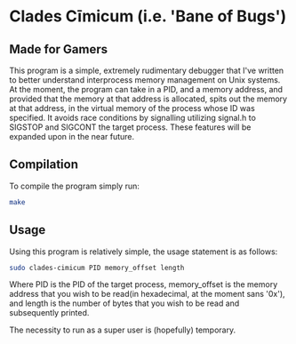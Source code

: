 # Clades Cīmicum (i.e. 'Bane of Bugs')
## Made for Gamers
This program is a simple, extremely rudimentary debugger that I've written to better understand interprocess memory management on Unix systems.
At the moment, the program can take in a PID, and a memory address, and provided that the memory at that address is allocated, spits out the memory at that address, in the virtual memory of the process whose ID was specified. It avoids race conditions by signalling utilizing signal.h to SIGSTOP and SIGCONT the target process. These features will be expanded upon in the near future.

## Compilation
To compile the program simply run:
```sh
make
```
## Usage
Using this program is relatively simple, the usage statement is as follows:
```sh
sudo clades-cimicum PID memory_offset length 
```
Where PID is the PID of the target process, memory_offset is the memory address that you wish to be read(in hexadecimal, at the moment sans '0x'), and length is the number of bytes that you wish to be read and subsequently printed. 

The necessity to run as a super user is (hopefully) temporary.


